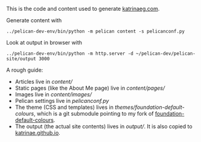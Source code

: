This is the code and content used to generate [katrinaeg.com](http://www.katrinaeg.com).

Generate content with

```
../pelican-dev-env/bin/python -m pelican content -s pelicanconf.py
```

Look at output in browser with

```
../pelican-dev-env/bin/python -m http.server -d ~/pelican-dev/pelican-site/output 3000
```

A rough guide:

* Articles live in _content/_
* Static pages (like the About Me page) live in _content/pages/_
* Images live in _content/images/_
* Pelican settings live in _pelicanconf.py_
* The theme (CSS and templates) lives in _themes/foundation-default-colours_,
which is a git submodule pointing to my fork of
[foundation-default-colours](https://github.com/KatrinaE/foundation-default-colours).
* The output (the actual site contents) lives in _output/_. It is also copied
to [katrinae.github.io](https://github.com/KatrinaE/katrinae.github.io).
